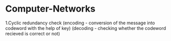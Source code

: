 # Computer-Networks
1.Cyclic redundancy check (encoding - conversion of the message into codeword with the help of key)
(decoding - checking whether the codeword recieved is correct or not)
